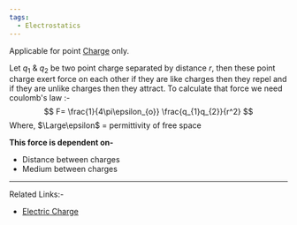 ```yaml
---
tags:
  - Electrostatics
---
```

Applicable for point [Charge](Jee/Physics/Electrostatics/Charge.md) only.

Let $q_{1}$ & $q_{2}$ be two point charge separated by distance $r$, then these point charge exert force on each other if they are like charges then they repel and if they are unlike charges then they attract. To calculate that force we need coulomb's law :-
$$
F= \frac{1}{4\pi\epsilon_{o}} \frac{q_{1}q_{2}}{r^2}
$$
Where,
$\Large\epsilon$ = permittivity of free space

**This force is dependent on-**
- Distance between charges
- Medium between charges 

---
Related Links:-
- [Electric Charge](Electric%20Charge.md) 